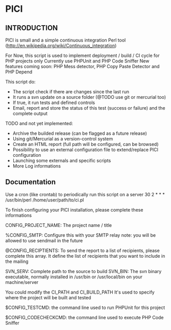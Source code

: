 # PlCI

## INTRODUCTION

PlCI is small and a simple continuous integration Perl tool
(http://en.wikipedia.org/wiki/Continuous_integration)

For Now, this script is used to implement deployment / build / CI cycle for PHP projects only
Currently use PHPUnit and PHP Code Sniffer
New features coming soon: PHP Mess detector, PHP Copy Paste Detector and PHP Depend

This script do:
- The script check if there are changes since the last run
- It runs a svn update on a source folder (@TODO use git or mercurial too)
- If true, it run tests and defined controls
- Email, report and store the status of this test (success or failure) and the complete output


TODO and not yet implemented:
- Archive the builded release (can be flagged as a future release)
- Using git/Mercurial as a version-control system
- Create an HTML report (full path will be configured, can be browsed)
- Possibility to use an external configuration file to extend/replace PlCI configuration
- Launching some externals and specific scripts
- More Log informations

## Documentation

Use a cron (like crontab) to periodically run this script on a server
30 2 * * * /usr/bin/perl /home/user/path/to/ci.pl

To finish configuring your PlCI installation, please complete these informations

CONFIG_PROJECT_NAME: The project name / title

%CONFIG_SMTP: Configure this with your SMTP relay
note: you will be allowed to use sendmail in the future

@CONFIG_RECIPTIENTS: To send the report to a list of recipients, please complete this array. It define the list of recipients that you want to include in the mailing

SVN_SERV: Complete path to the source to build
SVN_BIN: The svn binary executable, normally installed in /usr/bin or /usr/local/bin on your machine/server

You could modify the CI_PATH and CI_BUILD_PATH
It's used to specify where the project will be built and tested

$CONFIG_TESTCMD: the command line used to run PHPUnit for this project

$CONFIG_CODECHECKCMD: the command line used to execute PHP Code Sniffer